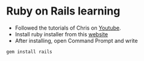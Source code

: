 # Ruby on Rails learning  
* Followed the tutorials of Chris on [Youtube](https://www.youtube.com/watch?v=4PLg-Oe3MfA&list=PLm8ctt9NhMNV75T9WYIrA6m9I_uw7vS56&index=2).
* Install ruby installer from this [website](https://rubyinstaller.org/downloads/)
* After installing, open Command Prompt and write 
```
gem install rails
```
